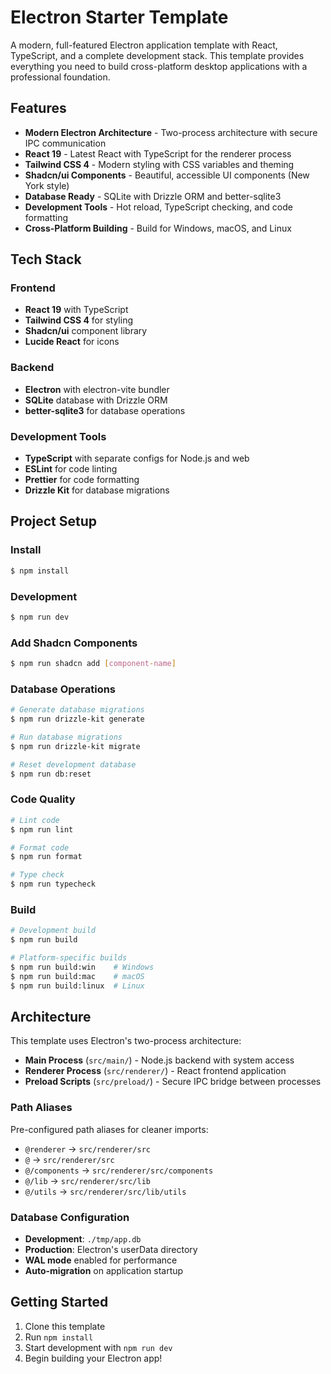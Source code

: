 # Electron Starter Template

A modern, full-featured Electron application template with React, TypeScript, and a complete development stack. This template provides everything you need to build cross-platform desktop applications with a professional foundation.

## Features

- **Modern Electron Architecture** - Two-process architecture with secure IPC communication
- **React 19** - Latest React with TypeScript for the renderer process
- **Tailwind CSS 4** - Modern styling with CSS variables and theming
- **Shadcn/ui Components** - Beautiful, accessible UI components (New York style)
- **Database Ready** - SQLite with Drizzle ORM and better-sqlite3
- **Development Tools** - Hot reload, TypeScript checking, and code formatting
- **Cross-Platform Building** - Build for Windows, macOS, and Linux

## Tech Stack

### Frontend

- **React 19** with TypeScript
- **Tailwind CSS 4** for styling
- **Shadcn/ui** component library
- **Lucide React** for icons

### Backend

- **Electron** with electron-vite bundler
- **SQLite** database with Drizzle ORM
- **better-sqlite3** for database operations

### Development Tools

- **TypeScript** with separate configs for Node.js and web
- **ESLint** for code linting
- **Prettier** for code formatting
- **Drizzle Kit** for database migrations

## Project Setup

### Install

```bash
$ npm install
```

### Development

```bash
$ npm run dev
```

### Add Shadcn Components

```bash
$ npm run shadcn add [component-name]
```

### Database Operations

```bash
# Generate database migrations
$ npm run drizzle-kit generate

# Run database migrations
$ npm run drizzle-kit migrate

# Reset development database
$ npm run db:reset
```

### Code Quality

```bash
# Lint code
$ npm run lint

# Format code
$ npm run format

# Type check
$ npm run typecheck
```

### Build

```bash
# Development build
$ npm run build

# Platform-specific builds
$ npm run build:win    # Windows
$ npm run build:mac    # macOS
$ npm run build:linux  # Linux
```

## Architecture

This template uses Electron's two-process architecture:

- **Main Process** (`src/main/`) - Node.js backend with system access
- **Renderer Process** (`src/renderer/`) - React frontend application
- **Preload Scripts** (`src/preload/`) - Secure IPC bridge between processes

### Path Aliases

Pre-configured path aliases for cleaner imports:

- `@renderer` → `src/renderer/src`
- `@` → `src/renderer/src`
- `@/components` → `src/renderer/src/components`
- `@/lib` → `src/renderer/src/lib`
- `@/utils` → `src/renderer/src/lib/utils`

### Database Configuration

- **Development**: `./tmp/app.db`
- **Production**: Electron's userData directory
- **WAL mode** enabled for performance
- **Auto-migration** on application startup

## Getting Started

1. Clone this template
2. Run `npm install`
3. Start development with `npm run dev`
4. Begin building your Electron app!

